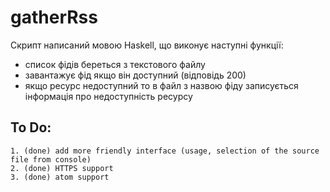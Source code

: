 # gatherRss

Скрипт написаний мовою Haskell, що виконує наступні функції:
- список фідів береться з текстового файлу
- завантажує фід якщо він доступний (відповідь 200)
- якщо ресурс недоступний то в файл з назвою фіду записується інформація про недоступність ресурсу

## To Do:
	1. (done) add more friendly interface (usage, selection of the source file from console)
	2. (done) HTTPS support 
	3. (done) atom support
